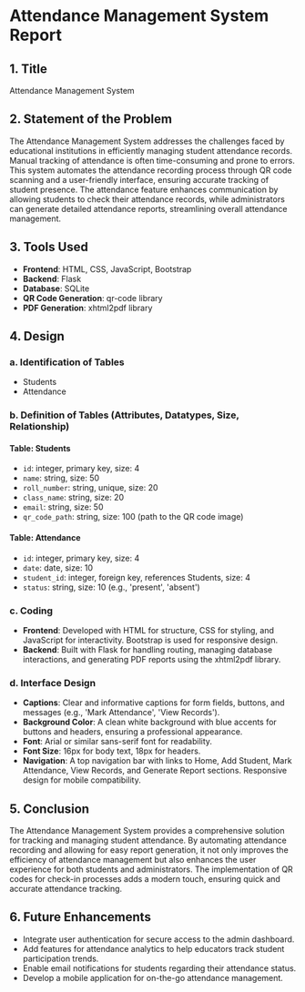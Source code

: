 # Attendance Management System Report

## 1. Title

Attendance Management System

## 2. Statement of the Problem

The Attendance Management System addresses the challenges faced by educational institutions in efficiently managing student attendance records. Manual tracking of attendance is often time-consuming and prone to errors. This system automates the attendance recording process through QR code scanning and a user-friendly interface, ensuring accurate tracking of student presence. The attendance feature enhances communication by allowing students to check their attendance records, while administrators can generate detailed attendance reports, streamlining overall attendance management.

## 3. Tools Used

- **Frontend**: HTML, CSS, JavaScript, Bootstrap
- **Backend**: Flask
- **Database**: SQLite
- **QR Code Generation**: qr-code library
- **PDF Generation**: xhtml2pdf library

## 4. Design

### a. Identification of Tables

- Students
- Attendance

### b. Definition of Tables (Attributes, Datatypes, Size, Relationship)

#### Table: Students

- `id`: integer, primary key, size: 4
- `name`: string, size: 50
- `roll_number`: string, unique, size: 20
- `class_name`: string, size: 20
- `email`: string, size: 50
- `qr_code_path`: string, size: 100 (path to the QR code image)

#### Table: Attendance

- `id`: integer, primary key, size: 4
- `date`: date, size: 10
- `student_id`: integer, foreign key, references Students, size: 4
- `status`: string, size: 10 (e.g., 'present', 'absent')

### c. Coding

- **Frontend**: Developed with HTML for structure, CSS for styling, and JavaScript for interactivity. Bootstrap is used for responsive design.
- **Backend**: Built with Flask for handling routing, managing database interactions, and generating PDF reports using the xhtml2pdf library.

### d. Interface Design

- **Captions**: Clear and informative captions for form fields, buttons, and messages (e.g., 'Mark Attendance', 'View Records').
- **Background Color**: A clean white background with blue accents for buttons and headers, ensuring a professional appearance.
- **Font**: Arial or similar sans-serif font for readability.
- **Font Size**: 16px for body text, 18px for headers.
- **Navigation**: A top navigation bar with links to Home, Add Student, Mark Attendance, View Records, and Generate Report sections. Responsive design for mobile compatibility.

## 5. Conclusion

The Attendance Management System provides a comprehensive solution for tracking and managing student attendance. By automating attendance recording and allowing for easy report generation, it not only improves the efficiency of attendance management but also enhances the user experience for both students and administrators. The implementation of QR codes for check-in processes adds a modern touch, ensuring quick and accurate attendance tracking.

## 6. Future Enhancements

- Integrate user authentication for secure access to the admin dashboard.
- Add features for attendance analytics to help educators track student participation trends.
- Enable email notifications for students regarding their attendance status.
- Develop a mobile application for on-the-go attendance management.
